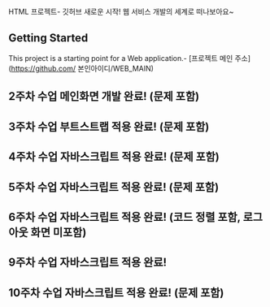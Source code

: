 #

HTML 프로젝트- 깃허브
새로운 시작! 웹 서비스 개발의 세계로 떠나보아요~

## Getting Started

This project is a starting point for a Web application.- [프로젝트 메인 주소](https://github.com/
본인아이디/WEB_MAIN)

## 2주차 수업 메인화면 개발 완료! (문제 포함)

## 3주차 수업 부트스트랩 적용 완료! (문제 포함)

## 4주차 수업 자바스크립트 적용 완료! (문제 포함)

## 5주차 수업 자바스크립트 적용 완료! (문제 포함)

## 6주차 수업 자바스크립트 적용 완료! (코드 정렬 포함, 로그아웃 화면 미포함)

## 9주차 수업 자바스크립트 적용 완료!

## 10주차 수업 자바스크립트 적용 완료! (문제 포함)
